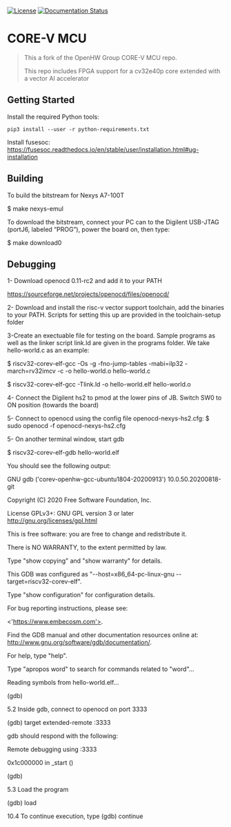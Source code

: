 [![License](https://img.shields.io/badge/License-Apache%202.0-blue.svg)](https://opensource.org/licenses/Apache-2.0)
[![Documentation Status](https://readthedocs.org/projects/core-v-mcu/badge/?version=latest)](https://core-v-mcu.readthedocs.io/en/latest/?badge=latest)

# CORE-V MCU

> This a fork of the OpenHW Group CORE-V MCU repo.
>
> This repo includes FPGA support for a cv32e40p core extended with a vector AI accelerator

## Getting Started

Install the required Python tools:

```
pip3 install --user -r python-requirements.txt
```

Install fusesoc: https://fusesoc.readthedocs.io/en/stable/user/installation.html#ug-installation

## Building
To build the bitstream for Nexys A7-100T

$ make nexys-emul

To download the bitstream, connect your PC can to the Digilent USB-JTAG (portJ6, labeled “PROG”), power the board on, then type:

$ make download0

## Debugging

1- Download openocd 0.11-rc2 and add it to your PATH

https://sourceforge.net/projects/openocd/files/openocd/

2- Download and install the risc-v vector support toolchain, add the binaries to your PATH. Scripts for setting this up are provided in the toolchain-setup folder

3-Create an exectuable file for testing on the board. Sample programs as well as the linker script link.ld are given in the programs folder. We take hello-world.c as an example: 

$ riscv32-corev-elf-gcc -Os -g -fno-jump-tables -mabi=ilp32 -march=rv32imcv -c -o hello-world.o hello-world.c

$ riscv32-corev-elf-gcc -Tlink.ld -o hello-world.elf hello-world.o 

4- Connect the Digilent hs2 to pmod at the lower pins of JB. Switch SW0 to ON position (towards the board)

5- Connect to openocd using the config file openocd-nexys-hs2.cfg: 
$ sudo openocd -f openocd-nexys-hs2.cfg

5- On another terminal window, start gdb

$ riscv32-corev-elf-gdb hello-world.elf

You should see the following output:

GNU gdb ('corev-openhw-gcc-ubuntu1804-20200913') 10.0.50.20200818-git

Copyright (C) 2020 Free Software Foundation, Inc.

License GPLv3+: GNU GPL version 3 or later <http://gnu.org/licenses/gpl.html>

This is free software: you are free to change and redistribute it.

There is NO WARRANTY, to the extent permitted by law.

Type "show copying" and "show warranty" for details.

This GDB was configured as "--host=x86_64-pc-linux-gnu --target=riscv32-corev-elf".

Type "show configuration" for configuration details.

For bug reporting instructions, please see:

<'https://www.embecosm.com'>.

Find the GDB manual and other documentation resources online at:
    <http://www.gnu.org/software/gdb/documentation/>.


For help, type "help".

Type "apropos word" to search for commands related to "word"...

Reading symbols from hello-world.elf...

(gdb)


5.2 Inside gdb, connect to openocd on port 3333

(gdb) target extended-remote :3333

gdb should respond with the following:

Remote debugging using :3333

0x1c000000 in _start ()

(gdb)


5.3 Load the program

(gdb) load

10.4 To continue execution, type 
(gdb) continue
